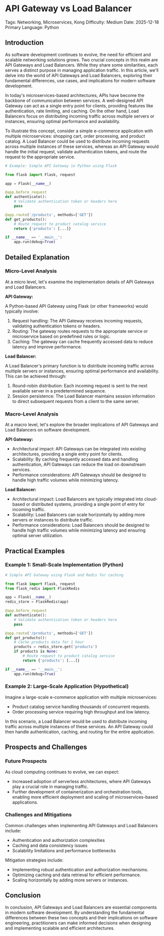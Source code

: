 # API Gateway vs Load Balancer
Tags: Networking, Microservices, Kong
Difficulty: Medium
Date: 2025-12-18
Primary Language: Python

## Introduction

As software development continues to evolve, the need for efficient and scalable networking solutions grows. Two crucial concepts in this realm are API Gateways and Load Balancers. While they share some similarities, each serves a distinct purpose in managing application traffic. In this article, we'll delve into the world of API Gateways and Load Balancers, exploring their fundamental differences, use cases, and implications for modern software development.

In today's microservices-based architectures, APIs have become the backbone of communication between services. A well-designed API Gateway can act as a single entry point for clients, providing features like authentication, rate limiting, and caching. On the other hand, Load Balancers focus on distributing incoming traffic across multiple servers or instances, ensuring optimal performance and availability.

To illustrate this concept, consider a simple e-commerce application with multiple microservices: shopping cart, order processing, and product catalog. A Load Balancer could be used to distribute incoming requests across multiple instances of these services, whereas an API Gateway would handle the initial request, validate authentication tokens, and route the request to the appropriate service.

```python
# Example: Simple API Gateway in Python using Flask

from flask import Flask, request

app = Flask(__name__)

@app.before_request
def authenticate():
    # Validate authentication token or headers here
    pass

@app.route('/products', methods=['GET'])
def get_products():
    # Route request to product catalog service
    return {'products': [...]}

if __name__ == '__main__':
    app.run(debug=True)
```

## Detailed Explanation

### Micro-Level Analysis

At a micro level, let's examine the implementation details of API Gateways and Load Balancers.

**API Gateway:**

A Python-based API Gateway using Flask (or other frameworks) would typically involve:

1. Request handling: The API Gateway receives incoming requests, validating authentication tokens or headers.
2. Routing: The gateway routes requests to the appropriate service or microservice based on predefined rules or logic.
3. Caching: The gateway can cache frequently accessed data to reduce latency and improve performance.

**Load Balancer:**

A Load Balancer's primary function is to distribute incoming traffic across multiple servers or instances, ensuring optimal performance and availability. This can be achieved through:

1. Round-robin distribution: Each incoming request is sent to the next available server in a predetermined sequence.
2. Session persistence: The Load Balancer maintains session information to direct subsequent requests from a client to the same server.

### Macro-Level Analysis

At a macro level, let's explore the broader implications of API Gateways and Load Balancers on software development.

**API Gateway:**

* Architectural impact: API Gateways can be integrated into existing architectures, providing a single entry point for clients.
* Scalability: By caching frequently accessed data and handling authentication, API Gateways can reduce the load on downstream services.
* Performance considerations: API Gateways should be designed to handle high traffic volumes while minimizing latency.

**Load Balancer:**

* Architectural impact: Load Balancers are typically integrated into cloud-based or distributed systems, providing a single point of entry for incoming traffic.
* Scalability: Load Balancers can scale horizontally by adding more servers or instances to distribute traffic.
* Performance considerations: Load Balancers should be designed to handle high traffic volumes while minimizing latency and ensuring optimal server utilization.

## Practical Examples

### Example 1: Small-Scale Implementation (Python)

```python
# Simple API Gateway using Flask and Redis for caching

from flask import Flask, request
from flask_redis import FlaskRedis

app = Flask(__name__)
redis_store = FlaskRedis(app)

@app.before_request
def authenticate():
    # Validate authentication token or headers here
    pass

@app.route('/products', methods=['GET'])
def get_products():
    # Cache products data for 1 hour
    products = redis_store.get('products')
    if products is None:
        # Route request to product catalog service
        return {'products': [...]}

if __name__ == '__main__':
    app.run(debug=True)
```

### Example 2: Large-Scale Application (Hypothetical)

Imagine a large-scale e-commerce application with multiple microservices:

* Product catalog service handling thousands of concurrent requests.
* Order processing service requiring high throughput and low latency.

In this scenario, a Load Balancer would be used to distribute incoming traffic across multiple instances of these services. An API Gateway could then handle authentication, caching, and routing for the entire application.

## Prospects and Challenges

### Future Prospects

As cloud computing continues to evolve, we can expect:

* Increased adoption of serverless architectures, where API Gateways play a crucial role in managing traffic.
* Further development of containerization and orchestration tools, enabling more efficient deployment and scaling of microservices-based applications.

### Challenges and Mitigations

Common challenges when implementing API Gateways and Load Balancers include:

* Authentication and authorization complexities
* Caching and data consistency issues
* Scalability limitations and performance bottlenecks

Mitigation strategies include:

* Implementing robust authentication and authorization mechanisms.
* Optimizing caching and data retrieval for efficient performance.
* Scaling horizontally by adding more servers or instances.

## Conclusion

In conclusion, API Gateways and Load Balancers are essential components in modern software development. By understanding the fundamental differences between these two concepts and their implications on software engineering, practitioners can make informed decisions when designing and implementing scalable and efficient architectures.